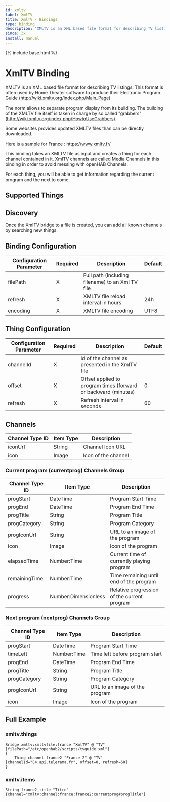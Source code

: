 ```yaml
---
id: xmltv
label: XmlTV
title: XmlTV - Bindings
type: binding
description: "XMLTV is an XML based file format for describing TV listings."
since: 3x
install: manual
---
```


<!-- Attention authors: Do not edit directly. Please add your changes to the appropriate source repository -->

{% include base.html %}

# XmlTV Binding

XMLTV is an XML based file format for describing TV listings. 
This format is often used by Home Theater software to produce their Electronic Program Guide (http://wiki.xmltv.org/index.php/Main_Page)

The norm allows to separate program display from its building. 
The building of the XMLTV file itself is taken in charge by so called "grabbers" (http://wiki.xmltv.org/index.php/HowtoUseGrabbers).

Some websites provides updated XMLTV files than can be directly downloaded.

Here is a sample for France : https://www.xmltv.fr/

This binding takes an XMLTV file as input and creates a thing for each channel contained in it.
XmlTV channels are called Media Channels in this binding in order to avoid messing with openHAB Channels.

For each thing, you will be able to get information regarding the current program and the next to come.

## Supported Things

## Discovery

Once the XmlTV bridge to a file is created, you can add all known channels by searching new things.

## Binding Configuration

| Configuration Parameter | Required | Description                                         | Default |
|-------------------------|----------|-----------------------------------------------------|---------|
| filePath                | X        | Full path (including filename) to an Xml TV file    |         |
| refresh                 | X        | XMLTV file reload interval in hours                 | 24h     |
| encoding                | X        | XMLTV file encoding                                 | UTF8    |

## Thing Configuration

| Configuration Parameter | Required | Description                                                    | Default |
|-------------------------|----------|----------------------------------------------------------------|---------|
| channelId               | X        | Id of the channel as presented in the XmlTV file               |         |
| offset                  | X        | Offset applied to program times (forward or backward (minutes) | 0       |
| refresh                 | X        | Refresh interval in seconds                                    | 60      |

## Channels

| Channel Type ID | Item Type            | Description                         |
|-----------------|----------------------|-------------------------------------|
| iconUrl         | String               | Channel Icon URL                    |
| icon            | Image                | Icon of the channel                 |

### Current program (currentprog) Channels Group

| Channel Type ID | Item Type            | Description                                 |
|-----------------|----------------------|---------------------------------------------|
| progStart       | DateTime             | Program Start Time                          |
| progEnd         | DateTime             | Program End Time                            |
| progTitle       | String               | Program Title                               |
| progCategory    | String               | Program Category                            |
| progIconUrl     | String               | URL to an image of the program              |
| icon            | Image                | Icon of the program                         |
| elapsedTime     | Number:Time          | Current time of currently playing program   |
| remainingTime   | Number:Time          | Time remaining until end of the program     |
| progress        | Number:Dimensionless | Relative progression of the current program |

### Next program (nextprog) Channels Group

| Channel Type ID | Item Type            | Description                                 |
|-----------------|----------------------|---------------------------------------------|
| progStart       | DateTime             | Program Start Time                          |
| timeLeft        | Number:Time          | Time left before program start              |
| progEnd         | DateTime             | Program End Time                            |
| progTitle       | String               | Program Title                               |
| progCategory    | String               | Program Category                            |
| progIconUrl     | String               | URL to an image of the program              |
| icon            | Image                | Icon of the program                         |

## Full Example

### xmltv.things

```
Bridge xmltv:xmltvfile:france "XmlTV" @ "TV" [filePath="/etc/openhab2/scripts/tvguide.xml"]
{
    Thing channel france2 "France 2" @ "TV" [channelId="C4.api.telerama.fr", offset=0, refresh=60]
}
```

### xmltv.items

```
String france2_title "Titre" {channel="xmltv:channel:france:france2:currentprog#progTitle"}
```
